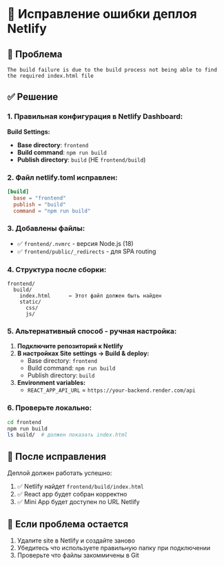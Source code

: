 # 🔧 Исправление ошибки деплоя Netlify

## 🚨 Проблема
```
The build failure is due to the build process not being able to find the required index.html file
```

## ✅ Решение

### 1. Правильная конфигурация в Netlify Dashboard:

**Build Settings:**
- **Base directory**: `frontend`
- **Build command**: `npm run build`  
- **Publish directory**: `build` (НЕ `frontend/build`)

### 2. Файл netlify.toml исправлен:
```toml
[build]
  base = "frontend"
  publish = "build"
  command = "npm run build"
```

### 3. Добавлены файлы:
- ✅ `frontend/.nvmrc` - версия Node.js (18)
- ✅ `frontend/public/_redirects` - для SPA routing

### 4. Структура после сборки:
```
frontend/
  build/
    index.html      ← Этот файл должен быть найден
    static/
      css/
      js/
```

### 5. Альтернативный способ - ручная настройка:

1. **Подключите репозиторий к Netlify**
2. **В настройках Site settings → Build & deploy:**
   - Base directory: `frontend`
   - Build command: `npm run build`
   - Publish directory: `build`
3. **Environment variables:**
   - `REACT_APP_API_URL` = `https://your-backend.render.com/api`

### 6. Проверьте локально:
```bash
cd frontend
npm run build
ls build/  # должен показать index.html
```

## 🎯 После исправления

Деплой должен работать успешно:
1. ✅ Netlify найдет `frontend/build/index.html`
2. ✅ React app будет собран корректно
3. ✅ Mini App будет доступен по URL Netlify

## 🔄 Если проблема остается

1. Удалите site в Netlify и создайте заново
2. Убедитесь что используете правильную папку при подключении
3. Проверьте что файлы закоммичены в Git